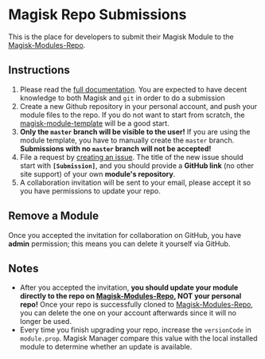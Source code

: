 # Magisk Repo Submissions
This is the place for developers to submit their Magisk Module to the [Magisk-Modules-Repo](https://github.com/Magisk-Modules-Repo).

## Instructions
1. Please read the [full documentation](https://github.com/topjohnwu/Magisk/blob/master/docs/README.MD). You are expected to have decent knowledge to both Magisk and `git` in order to do a submission
2. Create a new Github repository in your personal account, and push your module files to the repo. If you do not want to start from scratch, the [magisk-module-template](https://github.com/topjohnwu/magisk-module-template) will be a good start.
3. **Only the `master` branch will be visible to the user!** If you are using the module template, you have to manually create the `master` branch. **Submissions with no `master` branch will not be accepted!**
4. File a request by [creating an issue](https://github.com/Magisk-Modules-Repo/submission/issues/new). The title of the new issue should start with **`[Submission]`**, and you should provide a **GitHub link** (no other site support) of your own **module's repository**.
5. A collaboration invitation will be sent to your email, please accept it so you have permissions to update your repo.

## Remove a Module
Once you accepted the invitation for collaboration on GitHub, you have **admin** permission; this means you can delete it yourself via GitHub.

## Notes
- After you accepted the invitation, **you should update your module directly to the repo on [Magisk-Modules-Repo](https://github.com/Magisk-Modules-Repo), NOT your personal repo!** Once your repo is successfully cloned to [Magisk-Modules-Repo](https://github.com/Magisk-Modules-Repo), you can delete the one on your account afterwards since it will no longer be used.
- Every time you finish upgrading your repo, increase the `versionCode` in `module.prop`. Magisk Manager compare this value with the local installed module to determine whether an update is available.
